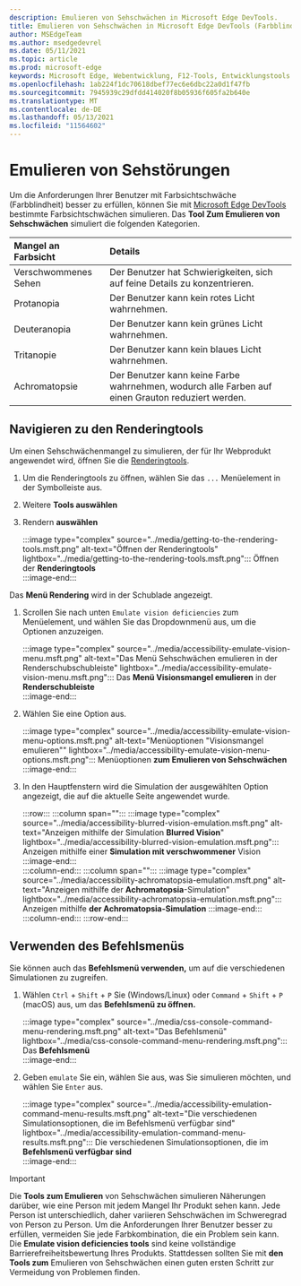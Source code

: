 ```yaml
---
description: Emulieren von Sehschwächen in Microsoft Edge DevTools.
title: Emulieren von Sehschwächen in Microsoft Edge DevTools (Farbblindheit)
author: MSEdgeTeam
ms.author: msedgedevrel
ms.date: 05/11/2021
ms.topic: article
ms.prod: microsoft-edge
keywords: Microsoft Edge, Webentwicklung, F12-Tools, Entwicklungstools
ms.openlocfilehash: 1ab224f1dc70618dbef77ec6e6dbc22a0d1f47fb
ms.sourcegitcommit: 7945939c29dfdd414020f8b05936f605fa2b640e
ms.translationtype: MT
ms.contentlocale: de-DE
ms.lasthandoff: 05/13/2021
ms.locfileid: "11564602"
---
```

# <a name="emulate-vision-deficiencies"></a>Emulieren von Sehstörungen  

Um die Anforderungen Ihrer Benutzer [][ColorblindawarenessMain] mit Farbsichtschwäche \(Farbblindheit\) besser zu erfüllen, können Sie mit [Microsoft Edge DevTools][DevtoolsIndex] bestimmte Farbsichtschwächen simulieren.  Das **Tool Zum Emulieren von Sehschwächen** simuliert die folgenden Kategorien.  

| Mangel an Farbsicht | Details |  
|:--- |:--- |  
| Verschwommenes Sehen | Der Benutzer hat Schwierigkeiten, sich auf feine Details zu konzentrieren. |  
| Protanopia | Der Benutzer kann kein rotes Licht wahrnehmen. |  
| Deuteranopia | Der Benutzer kann kein grünes Licht wahrnehmen. |  
| Tritanopie | Der Benutzer kann kein blaues Licht wahrnehmen. |  
| Achromatopsie | Der Benutzer kann keine Farbe wahrnehmen, wodurch alle Farben auf einen Grauton reduziert werden. |  

## <a name="navigate-to-the-rendering-tools"></a>Navigieren zu den Renderingtools  

Um einen Sehschwächenmangel zu simulieren, der für Ihr Webprodukt angewendet wird, öffnen Sie die [Renderingtools][DevtoolsRenderingToolsIndex].  

1.  Um die Renderingtools zu öffnen, wählen Sie das `...` Menüelement in der Symbolleiste aus.  
1.  Weitere **Tools auswählen**  
1.  Rendern **auswählen**  
    
    :::image type="complex" source="../media/getting-to-the-rendering-tools.msft.png" alt-text="Öffnen der Renderingtools" lightbox="../media/getting-to-the-rendering-tools.msft.png":::
       Öffnen der **Renderingtools**  
    :::image-end:::  
    
Das **Menü Rendering** wird in der Schublade angezeigt.  

1.  Scrollen Sie nach unten `Emulate vision deficiencies` zum Menüelement, und wählen Sie das Dropdownmenü aus, um die Optionen anzuzeigen.  
    
    :::image type="complex" source="../media/accessibility-emulate-vision-menu.msft.png" alt-text="Das Menü Sehschwächen emulieren in der Renderschubschubleiste" lightbox="../media/accessibility-emulate-vision-menu.msft.png":::
       Das **Menü Visionsmangel emulieren** in der **Renderschubleiste**  
    :::image-end:::  
    
1.  Wählen Sie eine Option aus.  
    
    :::image type="complex" source="../media/accessibility-emulate-vision-menu-options.msft.png" alt-text="Menüoptionen "Visionsmangel emulieren"" lightbox="../media/accessibility-emulate-vision-menu-options.msft.png":::
       Menüoptionen **zum Emulieren von Sehschwächen**  
    :::image-end:::  
    
1.  In den Hauptfenstern wird die Simulation der ausgewählten Option angezeigt, die auf die aktuelle Seite angewendet wurde.  
    
    :::row:::
       :::column span="":::
          :::image type="complex" source="../media/accessibility-blurred-vision-emulation.msft.png" alt-text="Anzeigen mithilfe der Simulation **Blurred Vision**" lightbox="../media/accessibility-blurred-vision-emulation.msft.png":::
             Anzeigen mithilfe einer **Simulation mit verschwommener** Vision  
          :::image-end:::  
       :::column-end:::
       :::column span="":::
          :::image type="complex" source="../media/accessibility-achromatopsia-emulation.msft.png" alt-text="Anzeigen mithilfe der **Achromatopsia**-Simulation" lightbox="../media/accessibility-achromatopsia-emulation.msft.png":::
             Anzeigen mithilfe **der Achromatopsia-Simulation** :::image-end:::  
       :::column-end:::
    :::row-end:::
    
## <a name="use-the-command-menu"></a>Verwenden des Befehlsmenüs  

Sie können auch das **Befehlsmenü verwenden,** um auf die verschiedenen Simulationen zu zugreifen.  

1.  Wählen `Ctrl` + `Shift` + `P` Sie \(Windows/Linux\) oder `Command` + `Shift` + `P` \(macOS\) aus, um das **Befehlsmenü zu öffnen.**  
    
    :::image type="complex" source="../media/css-console-command-menu-rendering.msft.png" alt-text="Das Befehlsmenü" lightbox="../media/css-console-command-menu-rendering.msft.png":::
       Das **Befehlsmenü**  
    :::image-end:::  
    
1.  Geben `emulate` Sie ein, wählen Sie aus, was Sie simulieren möchten, und wählen Sie `Enter` aus.  
    
    :::image type="complex" source="../media/accessibility-emulation-command-menu-results.msft.png" alt-text="Die verschiedenen Simulationsoptionen, die im Befehlsmenü verfügbar sind" lightbox="../media/accessibility-emulation-command-menu-results.msft.png":::
       Die verschiedenen Simulationsoptionen, die im **Befehlsmenü verfügbar sind**  
    :::image-end:::  
    
> [!IMPORTANT]
> Die **Tools zum Emulieren** von Sehschwächen simulieren Näherungen darüber, wie eine Person mit jedem Mangel Ihr Produkt sehen kann.  Jede Person ist unterschiedlich, daher variieren Sehschwächen im Schweregrad von Person zu Person.  Um die Anforderungen Ihrer Benutzer besser zu erfüllen, vermeiden Sie jede Farbkombination, die ein Problem sein kann.  Die **Emulate vision deficiencies tools** sind keine vollständige Barrierefreiheitsbewertung Ihres Produkts.  Stattdessen sollten Sie mit **den Tools zum** Emulieren von Sehschwächen einen guten ersten Schritt zur Vermeidung von Problemen finden.  

<!-- links -->  

[DevToolsIndex]: ../index.md "Microsoft Edge (Chromium) -Entwicklertools | Microsoft Docs"  
[DevtoolsRenderingToolsIndex]: ../rendering-tools/index.md "Analysieren der Laufzeitleistung | Microsoft Docs"  

[ColorblindawarenessMain]: https://www.colourblindawareness.org "Die Organisation &quot;Farbblindheit&quot;"  

[AmfcbMain]: https://www.amfcb.org "The American Foundation for the Color Blind (AFCB)"  
